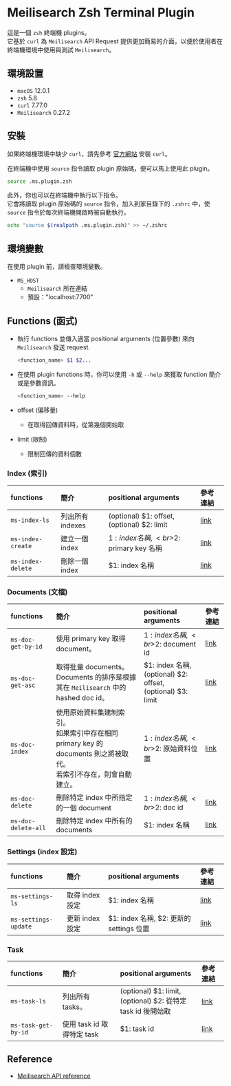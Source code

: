 # Meilisearch Zsh Terminal Plugin

這是一個 `zsh` 終端機 plugins。
<br>它基於 `curl` 為 `Meilisearch` API Request 提供更加簡易的介面，以便於使用者在終端機環境中使用與測試
`Meilisearch`。


## 環境設置
- `macOS` 12.0.1
- `zsh` 5.8
- `curl` 7.77.0
- `Meilisearch` 0.27.2


## 安裝
如果終端機環境中缺少 `curl`，請先參考 [官方網站](https://curl.se/download.html) 安裝 `curl`。

在終端機中使用 `source` 指令讀取 plugin 原始碼，便可以馬上使用此 plugin。
```bash
source .ms.plugin.zsh
```

此外，你也可以在終端機中執行以下指令。
<br>它會將讀取 plugin 原始碼的 `source` 指令，加入到家目錄下的 `.zshrc` 中，使 `source` 指令於每次終端機開啟時被自動執行。
```bash
echo "source $(realpath .ms.plugin.zsh)" >> ~/.zshrc
```


## 環境變數
在使用 plugin 前，請檢查環境變數。
- `MS_HOST`
  - `Meilisearch` 所在連結
  - 預設："localhost:7700"


## Functions (函式)
- 執行 functions 並傳入適當 positional arguments (位置參數) 來向 `Meilisearch` 發送 request.
  ```bash
  <function_name> $1 $2...
  ```

- 在使用 plugin functions 時，你可以使用 `-h` 或 `--help` 來獲取 function 簡介或是參數資訊。
  ```bash
  <function_name> --help
  ```

- offset (偏移量)
  - 在取得回傳資料時，從第幾個開始取

- limit (限制)
  - 限制回傳的資料個數


### Index (索引)
| functions         | 簡介             | positional arguments                         | 參考連結                                                                         |
|:------------------|:-----------------|:---------------------------------------------|:---------------------------------------------------------------------------------|
| `ms-index-ls`     | 列出所有 indexes | (optional) $1: offset,<br>(optional) $2: limit | [link](https://docs.meilisearch.com/reference/api/indexes.html#list-all-indexes) |
| `ms-index-create` | 建立一個 index   | $1: index 名稱,<br>$2: primary key 名稱      | [link](https://docs.meilisearch.com/reference/api/indexes.html#create-an-index)  |
| `ms-index-delete` | 刪除一個 index   | $1: index 名稱                               | [link](https://docs.meilisearch.com/reference/api/indexes.html#delete-an-index)  |


### Documents (文檔)
| functions           | 簡介                                                                                                                   | positional arguments                                            | 參考連結                                                                                   |
|:--------------------|:-----------------------------------------------------------------------------------------------------------------------|:----------------------------------------------------------------|:-------------------------------------------------------------------------------------------|
| `ms-doc-get-by-id`  | 使用 primary key 取得 document。                                                                                       | $1: index 名稱,<br>$2: document id                              | [link](https://docs.meilisearch.com/reference/api/documents.html#get-one-document)         |
| `ms-doc-get-asc`    | 取得批量 documents。<br>Documents 的排序是根據其在 `Meilisearch` 中的 hashed doc id。                                  | $1: index 名稱,<br>(optional) $2: offset,<br>(optional) $3: limit | [link](https://docs.meilisearch.com/reference/api/documents.html#get-documents)            |
| `ms-doc-index`      | 使用原始資料集建制索引。<br>如果索引中存在相同 primary key 的 documents 則之將被取代。<br>若索引不存在，則會自動建立。 | $1: index 名稱,<br>$2: 原始資料位置                             | [link](https://docs.meilisearch.com/reference/api/documents.html#add-or-replace-documents) |
| `ms-doc-delete`     | 刪除特定 index 中所指定的一個 document                                                                                 | $1: index 名稱,<br>$2: doc id                                   | [link](https://docs.meilisearch.com/reference/api/documents.html#delete-one-document)      |
| `ms-doc-delete-all` | 刪除特定 index 中所有的 documents                                                                                      | $1: index 名稱                                                  | [link](https://docs.meilisearch.com/reference/api/documents.html#delete-all-documents)     |


### Settings (index 設定)
| functions            | 簡介            | positional arguments                     | 參考連結                                                                         |
|:---------------------|:----------------|:-----------------------------------------|:---------------------------------------------------------------------------------|
| `ms-settings-ls`     | 取得 index 設定 | $1: index 名稱                           | [link](https://docs.meilisearch.com/reference/api/settings.html#get-settings)    |
| `ms-settings-update` | 更新 index 設定 | $1: index 名稱, $2: 更新的 settings 位置 | [link](https://docs.meilisearch.com/reference/api/settings.html#update-settings) |


### Task
| functions           | 簡介                       | positional arguments                                            | 參考連結                                                                   |
|:--------------------|:---------------------------|:----------------------------------------------------------------|:---------------------------------------------------------------------------|
| `ms-task-ls`        | 列出所有 tasks。           | (optional) $1: limit,<br>(optional) $2: 從特定 task id 後開始取 | [link](https://docs.meilisearch.com/reference/api/tasks.html#get-tasks)    |
| `ms-task-get-by-id` | 使用 task id 取得特定 task | $1: task id                                                     | [link](https://docs.meilisearch.com/reference/api/tasks.html#get-one-task) |


## Reference
- [Meilisearch API reference](https://docs.meilisearch.com/reference/api/overview.html)
